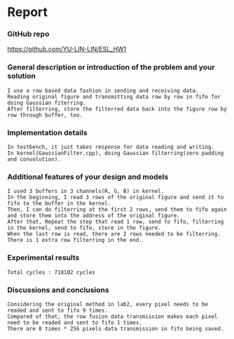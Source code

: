 # Report

### GitHub repo

https://github.com/YU-LIN-LIN/ESL_HW1

### General description or introduction of the problem and your solution
	I use a row based data fashion in sending and receiving data.
	Reading original figure and transmitting data row by row in fifo for doing Gaussian fiterring. 
	After filterring, store the filterred data back into the figure row by row through buffer, too.
### Implementation details
	In testbench, it just takes response for data reading and writing.
	In kernel(GaussianFilter.cpp), doing Gaussian filterring(zero padding and convolution).
### Additional features of your design and models
	I used 3 buffers in 3 channels(R, G, B) in kernel. 
	In the beginning, I read 3 rows of the original figure and send it to fifo to the buffer in the kernel. 
	Then, I can do filterring at the first 2 rows, send them to fifo again and store them into the address of the original figure.
	After that, Repeat the step that read 1 row, send to fifo, filterring in the kernel, send to fifo, store in the figure.
	When the last row is read, there are 2 rows needed to be filterring. There is 1 extra row filterring in the end.
### Experimental results
	Total cycles : 718102 cycles
### Discussions and conclusions
	Considering the original method in lab2, every pixel needs to be readed and sent to fifo 9 times.
	Compared of that, the row fusion data transmission makes each pixel need to be readed and sent to fifo 1 times.
	There are 8 times * 256 pixels data transmission in fifo being saved.



